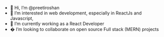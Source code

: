 - 👋 Hi, I’m @preetiroshan
- 👀 I’m interested in web development, especially in ReactJs and Javascript,
- 🌱 I’m currently working as a React Developer
- � I’m looking to collaborate on open source Full stack (MERN) projects
<!---
preetiroshan/preetiroshan is a ✨ special ✨ repository because its `README.md` (this file) appears on your GitHub profile.
You can click the Preview link to take a look at your changes.
--->
